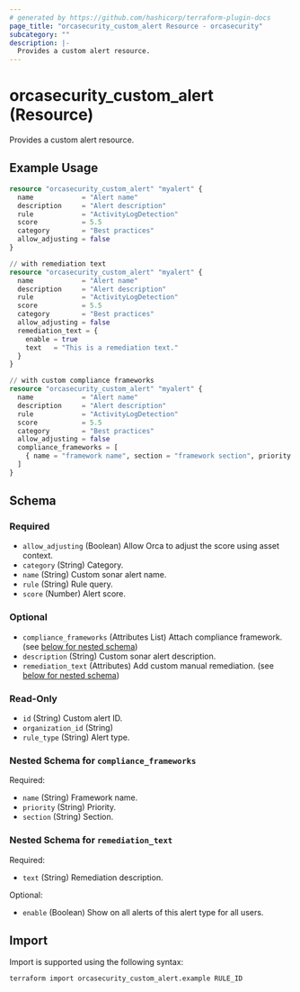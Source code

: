 ```yaml
---
# generated by https://github.com/hashicorp/terraform-plugin-docs
page_title: "orcasecurity_custom_alert Resource - orcasecurity"
subcategory: ""
description: |-
  Provides a custom alert resource.
---
```


# orcasecurity_custom_alert (Resource)

Provides a custom alert resource.

## Example Usage

```terraform
resource "orcasecurity_custom_alert" "myalert" {
  name            = "Alert name"
  description     = "Alert description"
  rule            = "ActivityLogDetection"
  score           = 5.5
  category        = "Best practices"
  allow_adjusting = false
}

// with remediation text
resource "orcasecurity_custom_alert" "myalert" {
  name            = "Alert name"
  description     = "Alert description"
  rule            = "ActivityLogDetection"
  score           = 5.5
  category        = "Best practices"
  allow_adjusting = false
  remediation_text = {
    enable = true
    text   = "This is a remediation text."
  }
}

// with custom compliance frameworks
resource "orcasecurity_custom_alert" "myalert" {
  name            = "Alert name"
  description     = "Alert description"
  rule            = "ActivityLogDetection"
  score           = 5.5
  category        = "Best practices"
  allow_adjusting = false
  compliance_frameworks = [
    { name = "framework name", section = "framework section", priority = "low" }
  ]
}
```

<!-- schema generated by tfplugindocs -->
## Schema

### Required

- `allow_adjusting` (Boolean) Allow Orca to adjust the score using asset context.
- `category` (String) Category.
- `name` (String) Custom sonar alert name.
- `rule` (String) Rule query.
- `score` (Number) Alert score.

### Optional

- `compliance_frameworks` (Attributes List) Attach compliance framework. (see [below for nested schema](#nestedatt--compliance_frameworks))
- `description` (String) Custom sonar alert description.
- `remediation_text` (Attributes) Add custom manual remediation. (see [below for nested schema](#nestedatt--remediation_text))

### Read-Only

- `id` (String) Custom alert ID.
- `organization_id` (String)
- `rule_type` (String) Alert type.

<a id="nestedatt--compliance_frameworks"></a>
### Nested Schema for `compliance_frameworks`

Required:

- `name` (String) Framework name.
- `priority` (String) Priority.
- `section` (String) Section.


<a id="nestedatt--remediation_text"></a>
### Nested Schema for `remediation_text`

Required:

- `text` (String) Remediation description.

Optional:

- `enable` (Boolean) Show on all alerts of this alert type for all users.

## Import

Import is supported using the following syntax:

```shell
terraform import orcasecurity_custom_alert.example RULE_ID
```
